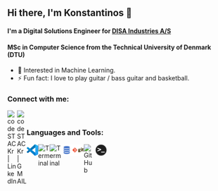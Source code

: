 ## Hi there, I'm Konstantinos 👋 


#### I'm a Digital Solutions Engineer for [DISA Industries A/S][website]
#### MSc in Computer Science from the Technical University of Denmark (DTU)


- 🔭 Interested in Machine Learning.
- ⚡ Fun fact: I love to play guitar / bass guitar and basketball.

### Connect with me:

[<img align="left" alt="codeSTACKr | LinkedIn" width="22px" src="https://raw.githubusercontent.com/yushi1007/yushi1007/main/images/linkedin.svg" />][linkedin]
[<img align="left" alt="codeSTACKr | GMAIL" width="22px" src="https://upload.wikimedia.org/wikipedia/commons/7/7e/Gmail_icon_%282020%29.svg" />][gmail]
<br />
### Languages and Tools:

[<img align="left" alt="Visual Studio Code" width="26px" src="https://raw.githubusercontent.com/github/explore/80688e429a7d4ef2fca1e82350fe8e3517d3494d/topics/visual-studio-code/visual-studio-code.png" />][raw]
[<img align="left" alt="Terminal" width="26px" src="https://i.postimg.cc/pdHX0Yh0/python.png)](https://postimg.cc/pmsHrjB8" />][raw]
[<img align="left" alt="Terminal" width="26px" src="https://i.postimg.cc/Qd0hbGDM/spyder.png)](https://postimg.cc/bZD7y5sX" />][raw]
[<img align="left" alt="SQL" width="26px" src="https://raw.githubusercontent.com/github/explore/80688e429a7d4ef2fca1e82350fe8e3517d3494d/topics/sql/sql.png" />][raw]
[<img align="left" alt="Git" width="26px" src="https://raw.githubusercontent.com/github/explore/80688e429a7d4ef2fca1e82350fe8e3517d3494d/topics/git/git.png" />][raw]
[<img align="left" alt="GitHub" width="26px" src="https://upload.wikimedia.org/wikipedia/commons/9/91/Octicons-mark-github.svg" />][raw]
[<img align="left" alt="Terminal" width="26px" src="https://raw.githubusercontent.com/github/explore/80688e429a7d4ef2fca1e82350fe8e3517d3494d/topics/terminal/terminal.png" />][raw]
<br />


<br />

[website]: https://www.disagroup.com/en-gb/
[linkedin]: https://www.linkedin.com/in/kspyr/
[raw]: https://github.com/kspyrikos 
[gmail]: kspyrikos@gmaIl.com
